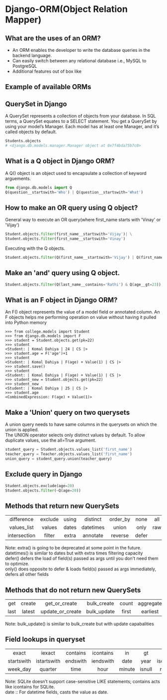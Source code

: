# Django-ORM(Object Relation Mapper)

## What are the uses of an ORM?
- An ORM enables the developer to write the database queries in the backend language. 
- Can easily switch between any relational database i.e., MySQL to PostgreSQL
- Additional features out of box like

## Example of available ORMs

## QuerySet in Django
A QuerySet represents a collection of objects from your database. In SQL terms, a QuerySet equates to a SELECT statement. You get a QuerySet by using your model’s Manager. Each model has at least one Manager, and it’s called objects by default. 
```python
Students.objects
# <django.db.models.manager.Manager object at 0x7f4bda75b7c0>
```

## What is a Q object in Django ORM?
A Q() object is an object used to encapsulate a collection of keyword arguements. 
```python
from django.db.models import Q
Q(question__startswith='Who') | Q(question__startswith='What')
```

## How to make an OR query using Q object?
General way to execute an OR query(where first_name starts with 'Vinay' or 'Vijay')
```python
Student.objects.filter(first_name__startswith='Vijay')| \
Student.objects.filter(first_name__startswith='Vinay')
```
Executing with the Q objects.
```python
Student.objects.filter(Q(first_name__startswith='Vijay') | Q(first_name__startswith='Vinay'))
```
## Make an 'and' query using Q object.
```python
Student.objects.filter(Q(last_name__contains='Rathi') & Q(age__gt=23))
```

## What is an F object in Django ORM?
An F() object represents the value of a model field or annotated column. An F objects helps me performing operation on value without having it pulled into Python memory
```
>>> from college.models import Student
>>> from django.db.models import F
>>> student = Student.objects.get(pk=22)
>>> student
<Student: | Komal Dahiya | 24 | CS |>
>>> student.age = F('age')+1
>>> student
<Student: | Komal Dahiya | F(age) + Value(1) | CS |>
>>> student.save()
>>> student
<Student: | Komal Dahiya | F(age) + Value(1) | CS |>
>>> student_new = Student.objects.get(pk=22)
>>> student_new
<Student: | Komal Dahiya | 25 | CS |>
>>> student.age
<CombinedExpression: F(age) + Value(1)>
```

## Make a 'Union' query on two querysets
A union query needs to have same columns in the querysets on which the union is applied. <br>
The UNION operator selects only distinct values by default. To allow duplicate values, use the all=True argument.
```python
student_query = Student.objects.values_list('first_name')
teacher_query = Teacher.objects.values_list('first_name')
union_query = student_query.union(teacher_query)
```

## Exclude query in Django
```python
Student.objects.exclude(age=20)
Student.objects.filter(~Q(age=20))
```

## Methods that return new QuerySets
|        |         |         |         |         |         |         |         |
| :-----:|:-------:|:-------:|:-------:|:-------:|:-------:|:-------:|:-------:|
| difference   | exclude | using | distinct  | order_by | none  | all | prefetch_related  |
| values_list  | values  | dates | datetimes | union    | only  | raw | select_related    |
| intersection | filter  | extra | annotate  | reverse  | defer |     | select_for_update |

Note: extra() is going to be deprecated at some point in the future. <br>
datetimes() is similar to dates but with extra times filtering capacity <br>
defer() defers the load of field(s) passed as args until you don't need them to optimize. <br>
only() does opposite to defer & loads field(s) passed as args immediately, defers all other fields


## Methods that do not return new QuerySets
|        |         |         |         |         |         |         |         |         |
| :-----:|:-------:|:-------:|:-------:|:-------:|:-------:|:-------:|:-------:|:-------:|
| get  | create  | get_or_create    | bulk_create | count | aggregate | in_bulk | update | explain  |
| last | latest  | update_or_create | bulk_update | first | earliest  | exists  | delete | iterator |

Note: bulk_update() is similar to bulk_create but with update capabalities

## Field lookups in queryset
|        |         |         |         |       |         |         |         |
| :-----:|:-------:|:-------:|:-------:|:-----:|:-------:|:-------:|:-------:|
| exact | iexact | contains | icontains | in | gt | gte | lt | lte | range |
| startswith | istartswith | endswith | iendswith | date | year | iso_year | month | day | week |
| week_day | quarter | time | hour | minute | isnull | regex | iregex |

Note: SQLite doesn’t support case-sensitive LIKE statements; contains acts like icontains for SQLite. <br>
date :: For datetime fields, casts the value as date.
